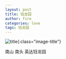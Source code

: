 ```yaml
---
layout: post
title: 钰龙园
author: fire
categories: love 
tags: 钰龙园
---
```


![title](https://image.sideproject.cn/titlex/title_013.jpg){:class="image-title"}

南山 南头 英达钰龙园